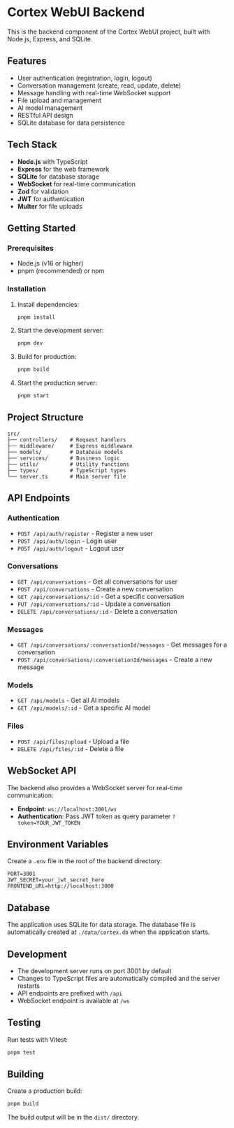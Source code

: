 # Cortex WebUI Backend

This is the backend component of the Cortex WebUI project, built with Node.js, Express, and SQLite.

## Features

- User authentication (registration, login, logout)
- Conversation management (create, read, update, delete)
- Message handling with real-time WebSocket support
- File upload and management
- AI model management
- RESTful API design
- SQLite database for data persistence

## Tech Stack

- **Node.js** with TypeScript
- **Express** for the web framework
- **SQLite** for database storage
- **WebSocket** for real-time communication
- **Zod** for validation
- **JWT** for authentication
- **Multer** for file uploads

## Getting Started

### Prerequisites

- Node.js (v16 or higher)
- pnpm (recommended) or npm

### Installation

1. Install dependencies:

   ```bash
   pnpm install
   ```

2. Start the development server:

   ```bash
   pnpm dev
   ```

3. Build for production:

   ```bash
   pnpm build
   ```

4. Start the production server:

   ```bash
   pnpm start
   ```

## Project Structure

```
src/
├── controllers/    # Request handlers
├── middleware/     # Express middleware
├── models/         # Database models
├── services/       # Business logic
├── utils/          # Utility functions
├── types/          # TypeScript types
└── server.ts       # Main server file
```

## API Endpoints

### Authentication

- `POST /api/auth/register` - Register a new user
- `POST /api/auth/login` - Login user
- `POST /api/auth/logout` - Logout user

### Conversations

- `GET /api/conversations` - Get all conversations for user
- `POST /api/conversations` - Create a new conversation
- `GET /api/conversations/:id` - Get a specific conversation
- `PUT /api/conversations/:id` - Update a conversation
- `DELETE /api/conversations/:id` - Delete a conversation

### Messages

- `GET /api/conversations/:conversationId/messages` - Get messages for a conversation
- `POST /api/conversations/:conversationId/messages` - Create a new message

### Models

- `GET /api/models` - Get all AI models
- `GET /api/models/:id` - Get a specific AI model

### Files

- `POST /api/files/upload` - Upload a file
- `DELETE /api/files/:id` - Delete a file

## WebSocket API

The backend also provides a WebSocket server for real-time communication:

- **Endpoint**: `ws://localhost:3001/ws`
- **Authentication**: Pass JWT token as query parameter `?token=YOUR_JWT_TOKEN`

## Environment Variables

Create a `.env` file in the root of the backend directory:

```env
PORT=3001
JWT_SECRET=your_jwt_secret_here
FRONTEND_URL=http://localhost:3000
```

## Database

The application uses SQLite for data storage. The database file is automatically created at `./data/cortex.db` when the application starts.

## Development

- The development server runs on port 3001 by default
- Changes to TypeScript files are automatically compiled and the server restarts
- API endpoints are prefixed with `/api`
- WebSocket endpoint is available at `/ws`

## Testing

Run tests with Vitest:

```bash
pnpm test
```

## Building

Create a production build:

```bash
pnpm build
```

The build output will be in the `dist/` directory.
